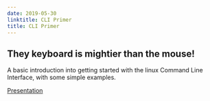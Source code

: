 ```yaml
---
date: 2019-05-30
linktitle: CLI Primer
title: CLI Primer
---
```


## They keyboard is mightier than the mouse!

A basic introduction into getting started with the linux Command Line Interface, with some simple examples.

[Presentation](https://www2.slideshare.net/MichaelPearce13/linux-cli-primer)
